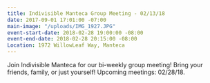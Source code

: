 ```yaml
---
title: Indivisible Manteca Group Meeting - 02/13/18
date: 2017-09-01 17:01:00 -07:00
main-image: "/uploads/IMG_1927.JPG"
event-start-date: 2018-02-28 19:00:00 -08:00
event-end-date: 2018-02-28 20:15:00 -08:00
Location: 1972 WillowLeaf Way, Manteca
---
```


Join Indivisible Manteca for our bi-weekly group meeting! Bring your friends, family, or just yourself!  Upcoming meetings: 02/28/18.